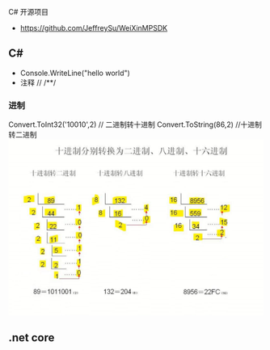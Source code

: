 C# 开源项目
- https://github.com/JeffreySu/WeiXinMPSDK



## C#
- Console.WriteLine("hello world")
- 注释 // /**/
### 进制
Convert.ToInt32('10010',2) // 二进制转十进制
Convert.ToString(86,2) //十进制转二进制
![](/assets/QQ截图20170928233027.jpg)

## .net core

